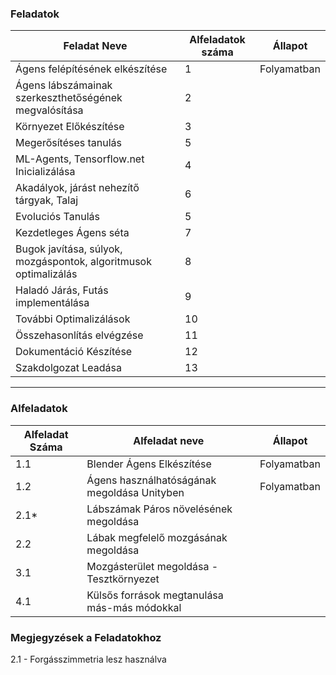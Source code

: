 ### Feladatok

| Feladat Neve                                                     | Alfeladatok száma | Állapot |
|------------------------------------------------------------------|-------------------|---------|
| Ágens felépítésének elkészítése                                  |         1          | Folyamatban   |
| Ágens lábszámainak szerkeszthetőségének megvalósítása            |         2          |    |
| Környezet Előkészítése                                           |        3           |    |
| Megerősítéses tanulás                                            |          5         |    |
| ML-Agents, Tensorflow.net Inicializálása                         |         4          |    |
| Akadályok, járást nehezítő tárgyak, Talaj                        |          6         |    |
| Evoluciós Tanulás                                                |          5         |    |
| Kezdetleges Ágens séta                                           |          7         |    |
| Bugok javítása, súlyok, mozgáspontok, algoritmusok optimalizálás |          8         |    |
| Haladó Járás, Futás implementálása                               |          9         |    |
| További Optimalizálások                                          |           10        |    |
| Összehasonlítás elvégzése                                        |            11       |    |
| Dokumentáció Készítése                                           |             12      |    |
| Szakdolgozat Leadása                                             |              13     |    |

---

### Alfeladatok

| Alfeladat Száma                                   | Alfeladat neve |Állapot|
|-------|------------------------------------------------------------|-------|
| 1.1 | Blender Ágens Elkészítése | Folyamatban   |
| 1.2 | Ágens használhatóságának megoldása Unityben | Folyamatban|
| 2.1* | Lábszámak Páros növelésének megoldása |   | 
| 2.2 | Lábak megfelelő mozgásának megoldása |  |
| 3.1 | Mozgásterület megoldása - Tesztkörnyezet | |
| 4.1 | Külsős források megtanulása más-más módokkal| |





### Megjegyzések a Feladatokhoz

2.1 - Forgásszimmetria lesz használva 
